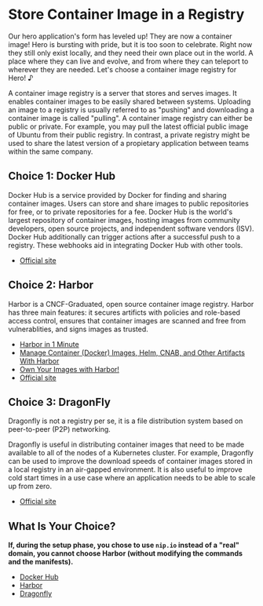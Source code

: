 # Store Container Image in a Registry

Our hero application's form has leveled up! They are now a container image! Hero is bursting with pride, but it is too soon to celebrate. Right now they still only exist locally, and they need their own place out in the world. A place where they can live and evolve, and from where they can teleport to wherever they are needed. Let's choose a container image registry for Hero! ♪  

A container image registry is a server that stores and serves images. It enables container images to be easily shared between systems. Uploading an image to a registry is usually referred to as "pushing" and downloading a container image is called "pulling". A container image registry can either be public or private. For example, you may pull the latest official public image of Ubuntu from their public registry. In contrast, a private registry might be used to share the latest version of a propietary application between teams within the same company.

## Choice 1: Docker Hub

Docker Hub is a service provided by Docker for finding and sharing container images. Users can store and share images to public repositories for free, or to private repositories for a fee. Docker Hub is the world's largest repository of container images, hosting images from community developers, open source projects, and independent software vendors (ISV). Docker Hub additionally can trigger actions after a successful push to a registry. These webhooks aid in integrating Docker Hub with other tools.

* [Official site](https://hub.docker.com)

## Choice 2: Harbor

Harbor is a CNCF-Graduated, open source container image registry. Harbor has three main features: it secures artificts with policies and role-based access control, ensures that container images are scanned and free from vulnerablities, and signs images as trusted. 

* [Harbor in 1 Minute](https://www.youtube.com/shorts/96U4NumYA-M)
* [Manage Container (Docker) Images, Helm, CNAB, and Other Artifacts With Harbor](https://youtu.be/f931M4-my1k)
* [Own Your Images with Harbor!](https://via.vmw.com/Harbor)
* [Official site](https://goharbor.io)

## Choice 3: DragonFly

Dragonfly is not a registry per se, it is a file distribution system based on peer-to-peer (P2P) networking. 

Dragonfly is useful in distributing container images that need to be made available to all of the nodes of a Kubernetes cluster. For example, Dragonfly can be used to improve the download speeds of container images stored in a local registry in an air-gapped environment. It is also useful to improve cold start times in a use case where an application needs to be able to scale up from zero.

* [Official site](https://d7y.io)

## What Is Your Choice?

**If, during the setup phase, you chose to use `nip.io` instead of a "real" domain, you cannot choose Harbor (without modifying the commands and the manifests).**

* [Docker Hub](docker-hub.md)
* [Harbor](harbor.md)
* [Dragonfly](dragonfly.md)